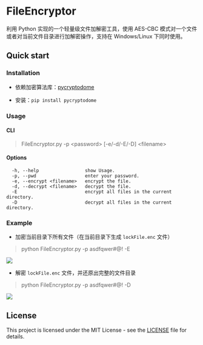 # FileEncryptor
利用 Python 实现的一个轻量级文件加解密工具，使用 AES-CBC 模式对一个文件或者对当前文件目录进行加解密操作，支持在 Windows/Linux 下同时使用。

## Quick start

### Installation

- 依赖加密算法库：[pycryptodome](https://github.com/Legrandin/pycryptodome)

- 安装：`pip install pycryptodome`

### Usage

#### CLI

> FileEncryptor.py -p \<password> [-e/-d/-E/-D] \<filename>

#### Options

```
  -h, --help                 show Usage.
  -p, --pwd                  enter your password.
  -e, --encrypt <filename>   encrypt the file.
  -d, --decrypt <filename>   decrypt the file.
  -E                         encrypt all files in the current directory.
  -D                         decrypt all files in the current directory.
```

### Example

- 加密当前目录下所有文件（在当前目录下生成 `lockFile.enc` 文件）

> python FileEncryptor.py -p asdfqwer#@! -E

![](https://raw.githubusercontent.com/eW1z4rd/AES-FileEncryptor/master/example/pic1.png)

- 解密 `lockFile.enc` 文件，并还原出完整的文件目录

> python FileEncryptor.py -p asdfqwer#@! -D

![](https://raw.githubusercontent.com/eW1z4rd/AES-FileEncryptor/master/example/pic2.png)

## License

This project is licensed under the MIT License - see the [LICENSE](https://github.com/eW1z4rd/AES-FileEncryptor/blob/master/LICENSE) file for details.

